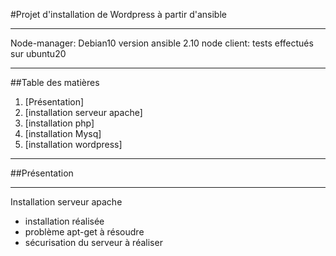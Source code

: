 #Projet d'installation de Wordpress à partir d'ansible
***
Node-manager: Debian10
version ansible 2.10
node client: tests effectués sur ubuntu20
***
##Table des matières
1. [Présentation]
2. [installation serveur apache]
3. [installation php]
4. [installation Mysq]
5. [installation wordpress]
***
##Présentation
***




Installation serveur apache
*   installation réalisée
*   problème apt-get à résoudre
*   sécurisation du serveur à réaliser


